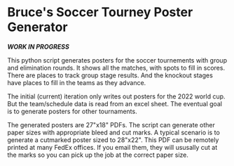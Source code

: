 # Bruce's Soccer Tourney Poster Generator

***WORK IN PROGRESS***

This python script generates posters for the soccer tournements with group and elimination rounds. It shows all the matches, with spots to fill in scores. There are places to track group stage results. And the knockout stages have places to fill in the teams as they advance.

The initial (current) iteration only writes out posters for the 2022 world cup. But the team/schedule data is read from an excel sheet. The eventual goal is to generate posters for other tournaments.

The generated posters are 27"x18" PDFs. The script can generate other paper sizes with appropriate bleed and cut marks. A typical scenario is to generate a cutmarked poster sized to 28"x22". This PDF can be remotely printed at many FedEx offices. If you email them, they will ususally cut at the marks so you can pick up the job at the correct paper size.
